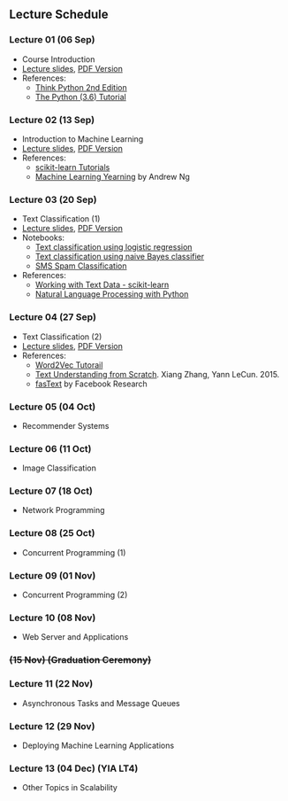 ## Lecture Schedule

### Lecture 01 (06 Sep)

- Course Introduction
- [Lecture slides](lectures/lecture-01.html), [PDF Version](lectures/pdfs/lecture-01.pdf)
- References:
    - [Think Python 2nd Edition](https://greenteapress.com/wp/think-python-2e/)
    - [The Python (3.6) Tutorial](https://docs.python.org/3.6/tutorial/)


### Lecture 02 (13 Sep)

- Introduction to Machine Learning
- [Lecture slides](lectures/lecture-02.html), [PDF Version](lectures/pdfs/lecture-02.pdf)
- References:
    - [scikit-learn Tutorials](http://scikit-learn.org/stable/tutorial/index.html)
    - [Machine Learning Yearning](http://www.mlyearning.org/) by Andrew Ng


### Lecture 03 (20 Sep)

- Text Classification (1)
- [Lecture slides](lectures/lecture-03.html), [PDF Version](lectures/pdfs/lecture-03.pdf)
- Notebooks:
    - [Text classification using logistic regression](notebooks/l3_text_logistic_regression.ipynb)
    - [Text classification using naive Bayes classifier](notebooks/l3_text_naive_bayes.ipynb)
    - [SMS Spam Classification](notebooks/l3-sms-spam-example.ipynb)
- References:
    - [Working with Text Data - scikit-learn](http://scikit-learn.org/stable/tutorial/text_analytics/working_with_text_data.html)
    - [Natural Language Processing with Python](http://nltk.org/book/)

### Lecture 04 (27 Sep)

- Text Classification (2)
- [Lecture slides](lectures/lecture-04.html), [PDF Version](lectures/pdfs/lecture-04.pdf)
- References:
    - [Word2Vec Tutorail](https://rare-technologies.com/word2vec-tutorial/)
    - [Text Understanding from Scratch](https://arxiv.org/abs/1502.01710). Xiang Zhang, Yann LeCun. 2015.
    - [fasText](https://fasttext.cc/) by Facebook Research


### Lecture 05 (04 Oct)

- Recommender Systems


### Lecture 06 (11 Oct)

- Image Classification


### Lecture 07 (18 Oct)

- Network Programming


### Lecture 08 (25 Oct)

- Concurrent Programming (1)


### Lecture 09 (01 Nov)
- Concurrent Programming (2)


### Lecture 10 (08 Nov)
- Web Server and Applications


### <strike>(15 Nov) (Graduation Ceremony)</strike>


### Lecture 11 (22 Nov)

- Asynchronous Tasks and Message Queues


### Lecture 12 (29 Nov)

- Deploying Machine Learning Applications


### Lecture 13 (04 Dec) (YIA LT4)

- Other Topics in Scalability

